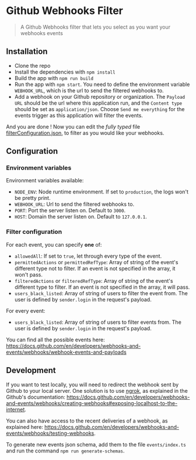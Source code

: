 # Github Webhooks Filter
> A Github Webhooks filter that lets you select as you want your webhooks events

## Installation

- Clone the repo
- Install the dependencies with `npm install`
- Build the app with `npm run build`
- Run the app with `npm start`. You need to define the environment variable `WEBHOOK_URL`, which is the url to send the filtered webhooks to.
- Add a webhook on your Github repository or organization. The `Payload URL` should be the url where this application run, and the `Content type` should be set as `application/json`. Choose `Send me everything` for the events trigger as this application will filter the events.

And you are done ! Now you can edit the *fully typed* file [filterConfiguration.json](src/filterConfiguration.json), to filter as you would like your webhooks.

## Configuration

### Environment variables

Environment variables available:
- `NODE_ENV`: Node runtime environment. If set to `production`, the logs won't be pretty print.
- `WEBHOOK_URL`: Url to send the filtered webhooks to.
- `PORT`: Port the server listen on. Default to `3000`.
- `HOST`: Domain the server listen on. Default to `127.0.0.1`.

### Filter configuration

For each event, you can specify **one** of:
- `allowedAll`: If set to `true`, let through every type of the event.
- `permittedActions` or `permittedRefType`: Array of string of the event's different type not to filter. If an event is not specified in the array, it won't pass.
- `filteredActions` or `filteredRefType`: Array of string of the event's different type to filter. If an event is not specified in the array, it will pass.
- `users_black_listed`: Array of string of users to filter the event from. The user is defined by `sender.login` in the request's payload.

For every event:
- `users_black_listed`: Array of string of users to filter events from. The user is defined by `sender.login` in the request's payload.

You can find all the possible events here: https://docs.github.com/en/developers/webhooks-and-events/webhooks/webhook-events-and-payloads

## Development

If you want to test locally, you will need to redirect the webhook sent by Github to your local server. One solution is to use [ngrok](https://ngrok.com/), as explained in the Github's documentation: https://docs.github.com/en/developers/webhooks-and-events/webhooks/creating-webhooks#exposing-localhost-to-the-internet.

You can also have access to the recent deliveries of a webhook, as explained here: https://docs.github.com/en/developers/webhooks-and-events/webhooks/testing-webhooks.

To generate new events json schema, add them to the file `events/index.ts` and run the command `npm run generate-schemas`.
